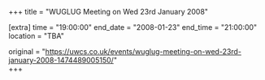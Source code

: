 +++
title = "WUGLUG Meeting on Wed 23rd January 2008"

[extra]
time = "19:00:00"
end_date = "2008-01-23"
end_time = "21:00:00"
location = "TBA"

original = "https://uwcs.co.uk/events/wuglug-meeting-on-wed-23rd-january-2008-1474489005150/"    
+++



